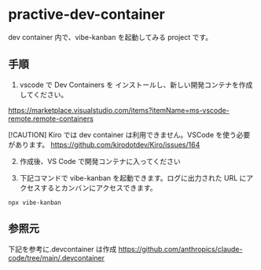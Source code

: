 # practive-dev-container

dev container 内で、vibe-kanban を起動してみる project です。

## 手順

1. vscode で Dev Containers を インストールし、新しい開発コンテナを作成してください。

https://marketplace.visualstudio.com/items?itemName=ms-vscode-remote.remote-containers

[!CAUTION]
Kiro では dev container は利用できません。VSCode を使う必要があります。
https://github.com/kirodotdev/Kiro/issues/164

2. 作成後、VS Code で開発コンテナに入ってください

3. 下記コマンドで vibe-kanban を起動できます。ログに出力された URL にアクセスするとカンバンにアクセスできます。

```shell
npx vibe-kanban
```

## 参照元

下記を参考に.devcontainer は作成
https://github.com/anthropics/claude-code/tree/main/.devcontainer
